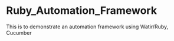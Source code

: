 # Ruby_Automation_Framework
This is to demonstrate an automation framework using Watir/Ruby, Cucumber 
